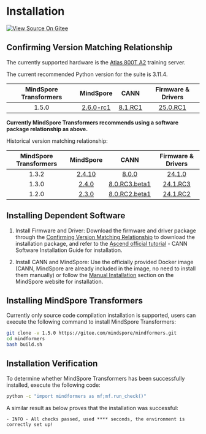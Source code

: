 # Installation

[![View Source On Gitee](https://mindspore-website.obs.cn-north-4.myhuaweicloud.com/website-images/r2.6.0rc1/resource/_static/logo_source_en.svg)](https://gitee.com/mindspore/docs/blob/r2.6.0rc1/docs/mindformers/docs/source_en/quick_start/install.md)

## Confirming Version Matching Relationship

The currently supported hardware is the [Atlas 800T A2](https://www.hiascend.com/hardware/ai-server?tag=900A2) training server.

The current recommended Python version for the suite is 3.11.4.

| MindSpore Transformers |                   MindSpore                   |  CANN   | Firmware & Drivers |
|:----------------------:|:---------------------------------------------:|:-------:|:------------------:|
|         1.5.0          | [2.6.0-rc1](https://www.mindspore.cn/install) | [8.1.RC1](https://www.hiascend.com/document/detail/zh/canncommercial/81RC1/softwareinst/instg/instg_0000.html) | [25.0.RC1](https://www.hiascend.com/document/detail/zh/canncommercial/81RC1/softwareinst/instg/instg_0000.html) |

**Currently MindSpore Transformers recommends using a software package relationship as above.**

Historical version matching relationship:

| MindSpore Transformers |                   MindSpore                   |                                                     CANN                                                     |                                             Firmware & Drivers                                              |
|:----------------------:|:---------------------------------------------:|:------------------------------------------------------------------------------------------------------------:|:-----------------------------------------------------------------------------------------------------------:|
|         1.3.2          | [2.4.10](https://www.mindspore.cn/install/en) |  [8.0.0](https://www.hiascend.com/document/detail/en/canncommercial/800/softwareinst/instg/instg_0000.html)  | [24.1.0](https://www.hiascend.com/document/detail/zh/canncommercial/800/softwareinst/instg/instg_0000.html) |
|         1.3.0          | [2.4.0](https://www.mindspore.cn/versions/en) | [8.0.RC3.beta1](https://www.hiascend.com/developer/download/community/result?module=cann&cann=8.0.RC3.beta1) |                  [24.1.RC3](https://www.hiascend.com/hardware/firmware-drivers/community)                   |
|         1.2.0          | [2.3.0](https://www.mindspore.cn/versions/en) | [8.0.RC2.beta1](https://www.hiascend.com/developer/download/community/result?module=cann&cann=8.0.RC2.beta1) |                  [24.1.RC2](https://www.hiascend.com/hardware/firmware-drivers/community)                   |

## Installing Dependent Software

1. Install Firmware and Driver: Download the firmware and driver package through the [Confirming Version Matching Relationship](https://www.mindspore.cn/mindformers/docs/en/r1.5.0/quick_start/install.html#confirming-version-matching-relationship) to download the installation package, and refer to the [Ascend official tutorial](https://www.hiascend.com/en/document) - CANN Software Installation Guide for installation.

2. Install CANN and MindSpore: Use the officially provided Docker image (CANN, MindSpore are already included in the image, no need to install them manually) or follow the [Manual Installation](https://www.mindspore.cn/install/en) section on the MindSpore website for installation.

## Installing MindSpore Transformers

Currently only source code compilation installation is supported, users can execute the following command to install MindSpore Transformers:

```bash
git clone -v 1.5.0 https://gitee.com/mindspore/mindformers.git
cd mindformers
bash build.sh
```

## Installation Verification

To determine whether MindSpore Transformers has been successfully installed, execute the following code:

```bash
python -c "import mindformers as mf;mf.run_check()"
```

A similar result as below proves that the installation was successful:

```text
- INFO - All checks passed, used **** seconds, the environment is correctly set up!
```